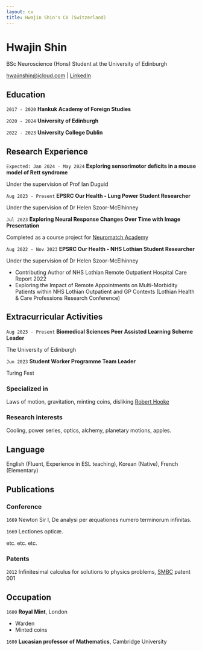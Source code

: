 ```yaml
---
layout: cv
title: Hwajin Shin's CV (Switzerland)
---
```

# Hwajin Shin
BSc Neuroscience (Hons) Student at the University of Edinburgh

<div id="webaddress">
<a href="hwajinshin@icloud.com">hwajinshin@icloud.com</a>
| <a href="https://www.linkedin.com/in/hwajin-shin-227276200">LinkedIn</a>
</div>

## Education

`2017 - 2020`
__Hankuk Academy of Foreign Studies__

`2020 - 2024`
__University of Edinburgh__ 

`2022 - 2023`
__University College Dublin__

## Research Experience

`Expected: Jan 2024 - May 2024`
__Exploring sensorimotor deficits in a mouse model of Rett syndrome__

Under the supervision of Prof Ian Duguid

`Aug 2023 - Present`
__EPSRC Our Health - Lung Power Student Researcher__

Under the supervision of Dr Helen Szoor-McElhinney

`Jul 2023`
__Exploring Neural Response Changes Over Time with Image Presentation__

Completed as a course project for <a href="https://portal.neuromatchacademy.org/certificate/58b76ab7-d0b1-40b8-99b2-1d26763916ac"> Neuromatch Academy</a>

`Aug 2022 - Nov 2023`
__EPSRC Our Health - NHS Lothian Student Researcher__

Under the supervision of Dr Helen Szoor-McElhinney

- Contributing Author of NHS Lothian Remote Outpatient Hospital Care Report 2022
- Exploring the Impact of Remote Appointments on Multi-Morbidity Patients within NHS Lothian Outpatient and GP Contexts (Lothian Health & Care Professions Research Conference)

## Extracurricular Activities

`Aug 2023 - Present`
__Biomedical Sciences Peer Assisted Learning Scheme Leader__

The University of Edinburgh

`Jun 2023`
__Student Worker Programme Team Leader__

Turing Fest

### Specialized in

Laws of motion, gravitation, minting coins, disliking [Robert Hooke](http://en.wikipedia.org/wiki/Robert_Hooke)


### Research interests

Cooling, power series, optics, alchemy, planetary motions, apples.


## Language

English (Fluent, Experience in ESL teaching), Korean (Native), French (Elementary)



## Publications

<!-- A list is also available [online](http://scholar.google.co.uk/citations?user=LTOTl0YAAAAJ) -->

### Conference

`1669`
Newton Sir I, De analysi per æquationes numero terminorum infinitas. 

`1669`
Lectiones opticæ.

etc. etc. etc.

### Patents

`2012`
Infinitesimal calculus for solutions to physics problems, [SMBC](http://www.techdirt.com/articles/20121011/09312820678/if-patents-had-been-around-time-newton.shtml) patent 001


## Occupation

`1600`
__Royal Mint__, London

- Warden
- Minted coins

`1600`
__Lucasian professor of Mathematics__, Cambridge University



<!-- ### Footer

Last updated: Nov 2023 -->


